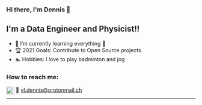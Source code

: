 ### Hi there, I'm Dennis 👋


## I'm a Data Engineer and Physicist!!

- 🌱 I’m currently learning everything 🤣
- 🏆 2021 Goals: Contribute to Open Source projects
- 🏊 Hobbies: I love to play badminton and jog

### How to reach me:

[<img align="left" alt="codeSTACKr | LinkedIn" width="22px" src="https://cdn.jsdelivr.net/npm/simple-icons@v3/icons/linkedin.svg" />][linkedin]

📧 [yl.dennis@protonmail.ch](mailto:yl.dennis@protonmail.ch?subject=[GitHub])
<br />


---
[linkedin]: https://linkedin.com/in/yeanloong-1-12-9-22-5orwrld
